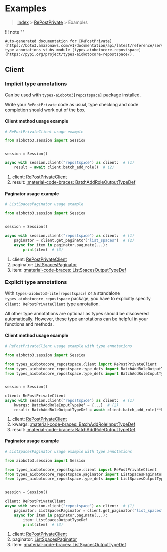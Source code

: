 # Examples

> [Index](../README.md) > [RePostPrivate](./README.md) > Examples

!!! note ""

    Auto-generated documentation for [RePostPrivate](https://boto3.amazonaws.com/v1/documentation/api/latest/reference/services/repostspace.html#repostprivate)
    type annotations stubs module [types-aiobotocore-repostspace](https://pypi.org/project/types-aiobotocore-repostspace/).

## Client

### Implicit type annotations

Can be used with `types-aioboto3[repostspace]` package installed.

Write your `RePostPrivate` code as usual,
type checking and code completion should work out of the box.



#### Client method usage example

```python
# RePostPrivateClient usage example

from aioboto3.session import Session


session = Session()

async with session.client("repostspace") as client:  # (1)
    result = await client.batch_add_role()  # (2)
```

1. client: [RePostPrivateClient](./client.md)
2. result: [:material-code-braces: BatchAddRoleOutputTypeDef](./type_defs.md#batchaddroleoutputtypedef)



#### Paginator usage example

```python
# ListSpacesPaginator usage example

from aioboto3.session import Session


session = Session()

async with session.client("repostspace") as client:  # (1)
    paginator = client.get_paginator("list_spaces")  # (2)
    async for item in paginator.paginate(...):
        print(item)  # (3)
```

1. client: [RePostPrivateClient](./client.md)
2. paginator: [ListSpacesPaginator](./paginators.md#listspacespaginator)
3. item: [:material-code-braces: ListSpacesOutputTypeDef](./type_defs.md#listspacesoutputtypedef)




### Explicit type annotations

With `types-aioboto3-lite[repostspace]`
or a standalone `types_aiobotocore_repostspace` package, you have to explicitly specify
`client: RePostPrivateClient` type annotation.

All other type annotations are optional, as types should be discovered automatically.
However, these type annotations can be helpful in your functions and methods.


#### Client method usage example

```python
# RePostPrivateClient usage example with type annotations

from aioboto3.session import Session

from types_aiobotocore_repostspace.client import RePostPrivateClient
from types_aiobotocore_repostspace.type_defs import BatchAddRoleOutputTypeDef
from types_aiobotocore_repostspace.type_defs import BatchAddRoleInputTypeDef


session = Session()

client: RePostPrivateClient
async with session.client("repostspace") as client:  # (1)
    kwargs: BatchAddRoleInputTypeDef = {...}  # (2)
    result: BatchAddRoleOutputTypeDef = await client.batch_add_role(**kwargs)  # (3)
```

1. client: [RePostPrivateClient](./client.md)
2. kwargs: [:material-code-braces: BatchAddRoleInputTypeDef](./type_defs.md#batchaddroleinputtypedef)
3. result: [:material-code-braces: BatchAddRoleOutputTypeDef](./type_defs.md#batchaddroleoutputtypedef)



#### Paginator usage example

```python
# ListSpacesPaginator usage example with type annotations

from aioboto3.session import Session

from types_aiobotocore_repostspace.client import RePostPrivateClient
from types_aiobotocore_repostspace.paginator import ListSpacesPaginator
from types_aiobotocore_repostspace.type_defs import ListSpacesOutputTypeDef


session = Session()

client: RePostPrivateClient
async with session.client("repostspace") as client:  # (1)
    paginator: ListSpacesPaginator = client.get_paginator("list_spaces")  # (2)
    async for item in paginator.paginate(...):
        item: ListSpacesOutputTypeDef
        print(item)  # (3)
```

1. client: [RePostPrivateClient](./client.md)
2. paginator: [ListSpacesPaginator](./paginators.md#listspacespaginator)
3. item: [:material-code-braces: ListSpacesOutputTypeDef](./type_defs.md#listspacesoutputtypedef)




